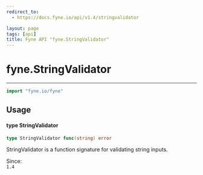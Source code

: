 ```yaml
---
redirect_to:
  - https://docs.fyne.io/api/v1.4/stringvalidator

layout: page
tags: [api]
title: Fyne API "fyne.StringValidator"
---
```



# fyne.StringValidator
---
```go
import "fyne.io/fyne"
```

## Usage

#### type StringValidator

```go
type StringValidator func(string) error
```

StringValidator is a function signature for validating string inputs.


<div class="since">Since: <code>
1.4</code></div>

